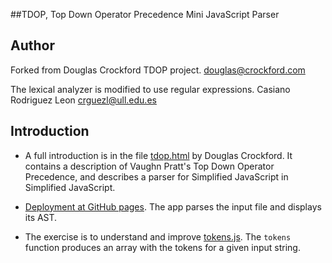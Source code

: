 ##TDOP, Top Down Operator Precedence Mini JavaScript Parser

## Author

Forked from Douglas Crockford TDOP project.
douglas@crockford.com

The lexical analyzer is modified to use regular expressions.
Casiano Rodriguez Leon crguezl@ull.edu.es

## Introduction

* A full introduction is in the file [tdop.html](http://crguezl.github.io/ull-etsii-grado-pl-minijavascript/tdop.html) by Douglas Crockford.
It contains a description of Vaughn Pratt's Top Down Operator Precedence,
and describes a parser for Simplified JavaScript in Simplified JavaScript.

* [Deployment at GitHub pages](http://crguezl.github.io/ull-etsii-grado-pl-minijavascript/). 
  The app parses the input file  and displays its AST. 

* The exercise is to understand and improve [tokens.js](https://github.com/crguezl/ull-etsii-grado-pl-minijavascript/blob/master/tokens.js). The `tokens` function  produces an array with the tokens for a given input string.
